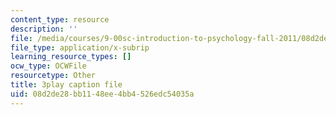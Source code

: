 ```yaml
---
content_type: resource
description: ''
file: /media/courses/9-00sc-introduction-to-psychology-fall-2011/08d2de28bb1148ee4bb4526edc54035a_qZdm4mpQA_8.srt
file_type: application/x-subrip
learning_resource_types: []
ocw_type: OCWFile
resourcetype: Other
title: 3play caption file
uid: 08d2de28-bb11-48ee-4bb4-526edc54035a
---
```

